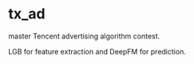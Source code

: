 # tx_ad
master Tencent advertising algorithm contest.

LGB for feature extraction and DeepFM for prediction.
